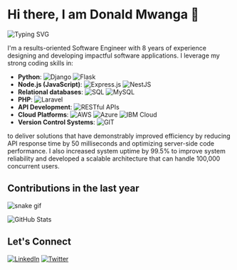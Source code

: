 # Hi there, I am Donald Mwanga 👋

![Typing SVG](https://readme-typing-svg.herokuapp.com?color=%2336BCF7&lines=Software+Engineer;Backend+Developer;Frontend+Developer;Full+Stack+Developer;UI%2FUX+Designer)

I'm a results-oriented Software Engineer with 8 years of experience designing and developing impactful software applications. I leverage my strong coding skills in:

- **Python**: 
  ![Django](https://img.shields.io/badge/Django-092E20?style=for-the-badge&logo=django&logoColor=white)
  ![Flask](https://img.shields.io/badge/Flask-000000?style=for-the-badge&logo=flask&logoColor=white)
- **Node.js (JavaScript)**: 
  ![Express.js](https://img.shields.io/badge/Express.js-404D59?style=for-the-badge)
  ![NestJS](https://img.shields.io/badge/nestjs-%23E0234E?style=for-the-badge&logo=nestjs&logoColor=white)
- **Relational databases**: 
  ![SQL](https://img.shields.io/badge/SQL-4479A1?style=for-the-badge&logo=postgresql&logoColor=white)
  ![MySQL](https://img.shields.io/badge/MySQL-4479A1?style=for-the-badge&logo=mysql&logoColor=white)
- **PHP**: 
  ![Laravel](https://img.shields.io/badge/Laravel-FF2D20?style=for-the-badge&logo=laravel&logoColor=white)
- **API Development**: 
  ![RESTful APIs](https://img.shields.io/badge/REST-02569B?style=for-the-badge&logo=rest&logoColor=white)
- **Cloud Platforms**: 
  ![AWS](https://img.shields.io/badge/AWS-232F3E?style=for-the-badge&logo=amazon-aws&logoColor=white)
  ![Azure](https://img.shields.io/badge/Azure-0078D4?style=for-the-badge&logo=microsoft-azure&logoColor=white)
  ![IBM Cloud](https://img.shields.io/badge/IBM%20Cloud-1261FE?style=for-the-badge&logo=ibm-cloud&logoColor=white)
- **Version Control Systems**: 
  ![GIT](https://img.shields.io/badge/GIT-F05032?style=for-the-badge&logo=git&logoColor=white)

to deliver solutions that have demonstrably improved efficiency by reducing API response time by 50 milliseconds and optimizing server-side code performance. I also increased system uptime by 99.5% to improve system reliability and developed a scalable architecture that can handle 100,000 concurrent users.

## Contributions in the last year
![snake gif](https://github.com/dontoue/dontoue/blob/output/github-contribution-grid-snake.svg)

![GitHub Stats](https://github-readme-stats.vercel.app/api?username=dontoue&show_icons=true&theme=radical)

## Let's Connect
[![LinkedIn](https://img.shields.io/badge/LinkedIn-blue?style=for-the-badge&logo=linkedin)](https://www.linkedin.com/in/donald-mwanga-4bb5abba/)
[![Twitter](https://img.shields.io/badge/Twitter-blue?style=for-the-badge&logo=twitter)](https://twitter.com/your-twitter-handle)
